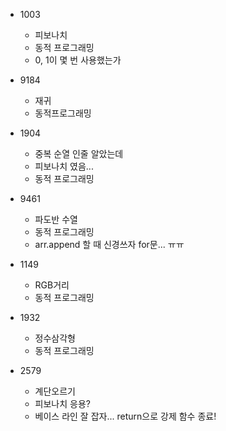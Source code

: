 - 1003
  - 피보나치
  - 동적 프로그래밍
  - 0, 1이 몇 번 사용했는가
- 9184
  - 재귀
  - 동적프로그래밍
- 1904
  - 중복 순열 인줄 알았는데
  - 피보나치 였음...
  - 동적 프로그래밍

- 9461
  - 파도반 수열
  - 동적 프로그래밍
  - arr.append 할 때 신경쓰자 for문... ㅠㅠ

- 1149
  - RGB거리
  - 동적 프로그래밍

- 1932
  - 정수삼각형
  - 동적 프로그래밍

- 2579
  - 계단오르기
  - 피보나치 응용?
  - 베이스 라인 잘 잡자... return으로 강제 함수 종료!